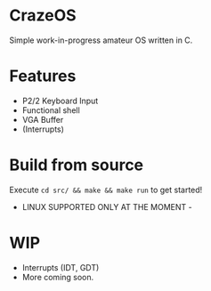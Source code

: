 # CrazeOS
Simple work-in-progress amateur OS written in C.

# Features
- P2/2 Keyboard Input
- Functional shell
- VGA Buffer
- (Interrupts)

# Build from source
Execute ```cd src/ && make && make run``` to get started!
- LINUX SUPPORTED ONLY AT THE MOMENT -

# WIP
- Interrupts (IDT, GDT)
- More coming soon.


